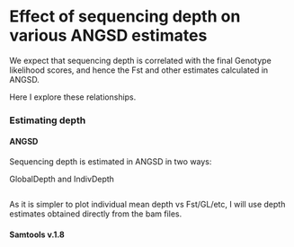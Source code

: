 # Effect of sequencing depth on various ANGSD estimates

We expect that sequencing depth is correlated with the final Genotype likelihood scores, and hence the Fst and other estimates calculated in ANGSD. 

Here I explore these relationships. 

### Estimating depth 

#### ANGSD

Sequencing depth is estimated in ANGSD in two ways: 

GlobalDepth and IndivDepth

```

```

As it is simpler to plot individual mean depth vs Fst/GL/etc, I will use depth estimates obtained directly from the bam files. 


#### Samtools v.1.8


